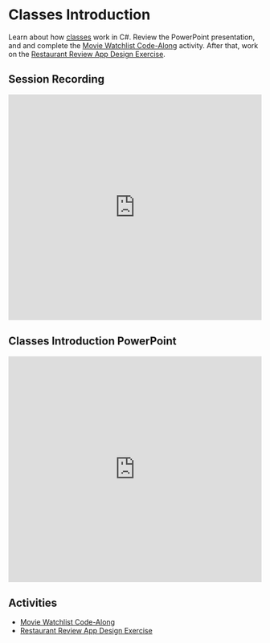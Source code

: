 # Classes Introduction
Learn about how [classes](https://docs.microsoft.com/en-us/dotnet/csharp/programming-guide/classes-and-structs/classes) work in C#. Review the PowerPoint presentation, and and complete the [Movie Watchlist Code-Along](MovieWatchlistCodeAlong.md) activity. After that, work on the [Restaurant Review App Design Exercise](RestaurantClass.md).

## Session Recording
<iframe width="100%" height="450px" src="https://www.youtube.com/embed/6Gx4it478JE" frameborder="0" allow="accelerometer; autoplay; clipboard-write; encrypted-media; gyroscope; picture-in-picture" allowfullscreen></iframe>

## Classes Introduction PowerPoint
<iframe src='https://view.officeapps.live.com/op/embed.aspx?src=https://hylandtechclub.com/cs-102/Classes/ClassesIntro.pptx' width='100%' height='450px' frameborder='0'></iframe>

## Activities
- [Movie Watchlist Code-Along](MovieWatchlistCodeAlong.md)
- [Restaurant Review App Design Exercise](RestaurantClass.md)